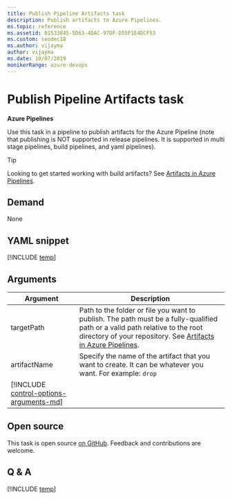 ```yaml
---
title: Publish Pipeline Artifacts task
description: Publish artifacts to Azure Pipelines.
ms.topic: reference
ms.assetid: 01533845-5D63-4DAC-97DF-D55F1E4DCF53
ms.custom: seodec18
ms.author: vijayma
author: vijayma
ms.date: 10/07/2019
monikerRange: azure-devops
---
```


# Publish Pipeline Artifacts task

**Azure Pipelines**

Use this task in a pipeline to publish artifacts for the Azure Pipeline (note that publishing is NOT supported in release pipelines. It is supported in multi stage pipelines, build pipelines, and yaml pipelines).

> [!TIP]
> Looking to get started working with build artifacts? See [Artifacts in Azure Pipelines](../../artifacts/pipeline-artifacts.md).

## Demand

None

## YAML snippet

[!INCLUDE [temp](../includes/yaml/PublishPipelineArtifactV1.md)]

## Arguments

| Argument                                                                               | Description                                                                                                                                                                                                                           |
| -------------------------------------------------------------------------------------- | ------------------------------------------------------------------------------------------------------------------------------------------------------------------------------------------------------------------------------------- |
| targetPath                                                                             | Path to the folder or file you want to publish. The path must be a fully-qualified path or a valid path relative to the root directory of your repository. See [Artifacts in Azure Pipelines](../../artifacts/pipeline-artifacts.md). |
| artifactName                                                                           | Specify the name of the artifact that you want to create. It can be whatever you want. For example: `drop`                                                                                                                            |
| [!INCLUDE [control-options-arguments-md](../includes/control-options-arguments-md.md)] |                                                                                                                                                                                                                                       |

## Open source

This task is open source [on GitHub](https://github.com/Microsoft/azure-pipelines-tasks). Feedback and contributions are welcome.

## Q & A

<!-- BEGINSECTION class="md-qanda" -->

[!INCLUDE [temp](../includes/build-step-common-qa.md)]

<!-- ENDSECTION -->
